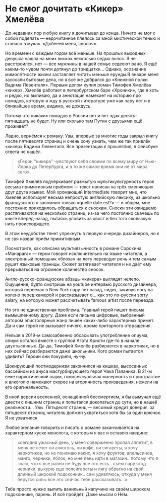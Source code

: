 
# Не смог дочитать «Кикер» Хмелёва

До недавних пор любую книгу я дочитывал до конца. Ничего не мог с собой поделать — недочитанное плелось за мной мистической тенью и стонало в муках. «Добееей меня, сволоч».

Но времени с каждым годом всё меньше. На прошлых выходных девушка нашла на моих висках несколько седых волос. Я не расстроился, нет — все мужчины в нашей семье седееют рано. Я ещё каким-то чудом почти дотянул до тридцатки… Однако, осознание мимолётности жизни заставляет читать меньше ерунды.​​В январе меня засосали бытовые дела, но я всё же добрался до «Книжной полки Вадима Левенталя». Первым делом купил роман Тимофея Хмелёва «кикер». Хмелёв работает в петербургском баре «Хроники», где я хоть и редко, но выпиваю, да и аннотация намекает на историю про номадов, которую я жду в русской литературе уже как пару лет и в ближайшее время, видимо, не дождусь.

Потому что никаких номадов в России нет и лет эдак десять-пятнадцать не будет. Ну или сколько там Путин с друзьями ещё проживёт?

Ладно, вернёмся к роману. Увы, впервые за многие годы закрыл книгу после пятидесяти страниц и очень хочу узнать, чем же так привлёк «кикер» Вадима Левенталя. Все презентации я прошляпил, в фейсбуке ответа не нашёл.

> «Герои ‘‘кикера’’ чувствуют себя своими по всему миру от Нью-Йорка до Петербурга, и в то же самое время они не от мира сего».

Тимофей Хмелёв подчёркивает размытую мультикультурность героя весьма примитивным приёмом — текст написан на трёх сменяющих друг друга языках. Мой хромающий Intermediate говорит мне, что Хмелёв использует весьма непростую английскую лексику, из школьно французского я запомнил только «quelle date est?» — в общем, мне постоянно приходилось обращаться к сноскам. Сноски эти ожидаемо растягиваются на несколько страниц, из-за чего постоянно скачешь по книге вперёд-назад, пытаясь уловить за хвост и без того скользкую нить происходящего.

В этом неудобстве тянет упрекнуть в первую очередь дизайнеров, но я не зря назвал приём примитивным.

Посмотрите, как описана мультиязычность в романе Сорокина «Манарага» — герои говорят исключительно на языке читателя, а электронный помощник «блоха» на лету переводит речь и тем самым рушит языковые границы. Сюжет затягивает читателя и не даёт ему прерываться на огромное количество сносок.

Англо-русско-французские абзацы «кикера» выглядят нелепо. Ощущение, будто смотришь на youtube интервью русского дизайнера, который переехал в New York пару лет назад, сидит, закинув ногу на колено перед камерой и рассказывает о… как это по-русски sorry salary, на которую может рассчитывать famous artist после переезда.

Но это не единственная проблема. Главный герой пишет письма вымышленному другу. Даже если письма цифровые, выбранный автором эпистолярный жанр лишён каких-либо характерных примет. Да и сам герой не вызывает ничего, кроме приторного отвращения. 

Нельзя в 2019-м самозабвенно обсасывать употребление опиума, опиум остался вместе с группой Агата Кристи где-то в начале двухтысячных. Да-да, Тимофей Хмелёв разбирается в наркотиках, но в них сейчас разбираются даже школьники. Кого роман пытается удивить? Героин они покурили, ну-ну. 

Шокирующий постмодернизм закончился на кишках, высосанных бассейном из ануса мастурбирующего героя Чака Паланика. В 21-м веке наркотический шарм, гомосексуальная манерность и пристрастие к алкоголю намекают скорее на вторичность произведения, нежели на его оригинальность.

В иной версии вселенной, оснащённой бессмертием, я бы вымучал ещё двести с лишним страниц и попытался докопаться до сути, но в нашей реальности… Увы. Пятьдесят страниц — весомый кредит доверия, за пятьдесят страниц читатель должен ухватиться хотя бы за один крючок. Я не ухватился.

Любое желание говорить и писать о романе заканчивается на характерном куске монолога, с которым я вас и оставлю наедине:

> «сегодня ужасный день, у меня совершенно пропал аппетит, в меня не лезет ни алкоголь, ни кофе, ни сигареты, я хочу наркотиков, но не понимаю каких, я хочу фруктов, апельсинов, манго, черники, яблок, но мне лень идти в магазин.. потому что я знаю, что я все равно не буду все это есть.. съем пару ягод черники, выкурю еще полсигареты и лягу обратно на свой длинный широкий подоконник.. сам удивляюсь, откуда у меня берутся силы все это сейчас тебе рассказывать…»

Тебе просто нужно выпить ванильный капучино на своём широком подоконнике, парень. И всё пройдёт. Даже мысли о Нём.